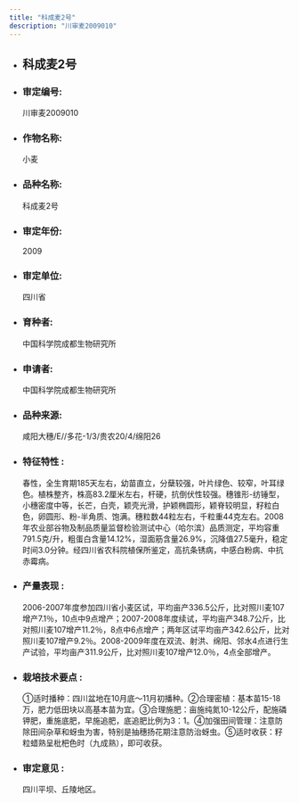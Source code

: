 ```yaml
---
title: "科成麦2号"
description: "川审麦2009010"
---
```

* ## 科成麦2号
* ###  审定编号:  
   川审麦2009010

*  ### 作物名称:  
   小麦

*   ###  品种名称: 
    科成麦2号

*   ### 审定年份: 
    2009

*   ### 审定单位:  
    四川省

*   ### 育种者:  
    中国科学院成都生物研究所

*   ### 申请者:  
    中国科学院成都生物研究所

*   ### 品种来源:  
    咸阳大穗/E//多花-1/3/贵农20/4/绵阳26

*   ### 特征特性 : 
    春性，全生育期185天左右，幼苗直立，分蘖较强，叶片绿色、较窄，叶耳绿色。植株整齐，株高83.2厘米左右，杆硬，抗倒伏性较强。穗锥形-纺锤型，小穗密度中等，长芒，白壳，颖壳光滑，护颖椭圆形，颖脊较明显，籽粒白色，卵圆形、粉-半角质、饱满。穗粒数44粒左右，千粒重44克左右。2008年农业部谷物及制品质量监督检验测试中心（哈尔滨）品质测定，平均容重791.5克/升，粗蛋白含量14.12%，湿面筋含量26.9%，沉降值27.5毫升，稳定时间3.0分钟。经四川省农科院植保所鉴定，高抗条锈病，中感白粉病、中抗赤霉病。

*   ### 产量表现 : 
    2006-2007年度参加四川省小麦区试，平均亩产336.5公斤，比对照川麦107增产7.1％，10点中9点增产；2007-2008年度续试，平均亩产348.7公斤，比对照川麦107增产11.2％，8点中6点增产；两年区试平均亩产342.6公斤，比对照川麦107增产9.2％。2008-2009年度在双流、射洪、绵阳、邻水4点进行生产试验，平均亩产311.9公斤，比对照川麦107增产12.0％，4点全部增产。

*   ### 栽培技术要点 : 
    ①适时播种：四川盆地在10月底～11月初播种。②合理密植：基本苗15-18万，肥力低田块以高基本苗为宜。③合理施肥：亩施纯氮10-12公斤，配施磷钾肥，重施底肥，早施追肥，底追肥比例为3：1。④加强田间管理：注意防除田间杂草和蚜虫为害，特别是抽穗扬花期注意防治蚜虫。⑤适时收获：籽粒蜡熟呈枇杷色时（九成熟），即可收获。

*   ### 审定意见 : 
    四川平坝、丘陵地区。
